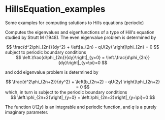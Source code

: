 # HillsEquation_examples
Some examples for computing solutions to Hills equations (periodic)


Computes the eigenvalues and eigenfunctions of a type of Hill's equation studied by Strutt M (1948). The even eigenvalue problem is determined by

<div align="center">
$$
\frac{d^2\phi_{2n}}{dy^2} + \left[a_{2n} - qU(2y) \right]\phi_{2n} = 0
$$
</div>
subject to periodic boundary conditions

<div align="center">
$$
\left.\frac{d\phi_{2n}}{dy}\right|_{y=0}  = \left.\frac{d\phi_{2n}}{dy}\right|_{y=\pi}=0
$$
</div>

and odd eigenvalue problem is determined by

<div align="center">
$$
\frac{d^2\phi_{2n+2}}{dy^2} + \left[b_{2n+2} - qU(2y) \right]\phi_{2n+2} = 0
$$
</div>
which, in turn is subject to the periodic boundary conditions

<div align="center">
$$
\left.\phi_{2n+2}\right|_{y=0}  = \left.\phi_{2n+2}\right|_{y=\pi}=0
$$
</div>

The function $U(2y)$ is an integrable and periodic function, and $q$ is a purely imaginary parameter.